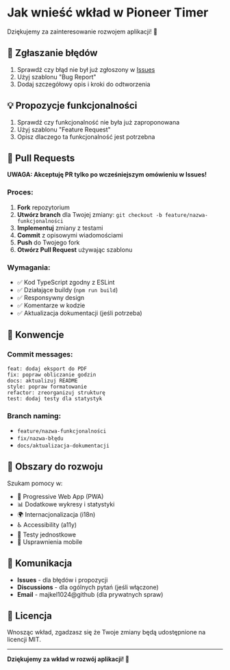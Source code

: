 # Jak wnieść wkład w Pioneer Timer

Dziękujemy za zainteresowanie rozwojem aplikacji! 🎉

## 🐛 Zgłaszanie błędów

1. Sprawdź czy błąd nie był już zgłoszony w [Issues](https://github.com/majkel1024/pioneer-timer/issues)
2. Użyj szablonu "Bug Report"
3. Dodaj szczegółowy opis i kroki do odtworzenia

## 💡 Propozycje funkcjonalności

1. Sprawdź czy funkcjonalność nie była już zaproponowana
2. Użyj szablonu "Feature Request"
3. Opisz dlaczego ta funkcjonalność jest potrzebna

## 🔧 Pull Requests

**UWAGA: Akceptuję PR tylko po wcześniejszym omówieniu w Issues!**

### Proces:
1. **Fork** repozytorium
2. **Utwórz branch** dla Twojej zmiany: `git checkout -b feature/nazwa-funkcjonalności`
3. **Implementuj** zmiany z testami
4. **Commit** z opisowymi wiadomościami
5. **Push** do Twojego fork
6. **Otwórz Pull Request** używając szablonu

### Wymagania:
- ✅ Kod TypeScript zgodny z ESLint
- ✅ Działające buildy (`npm run build`)
- ✅ Responsywny design
- ✅ Komentarze w kodzie
- ✅ Aktualizacja dokumentacji (jeśli potrzeba)

## 📝 Konwencje

### Commit messages:
```
feat: dodaj eksport do PDF
fix: popraw obliczanie godzin
docs: aktualizuj README
style: popraw formatowanie
refactor: zreorganizuj strukturę
test: dodaj testy dla statystyk
```

### Branch naming:
- `feature/nazwa-funkcjonalności`
- `fix/nazwa-błędu`
- `docs/aktualizacja-dokumentacji`

## 🎯 Obszary do rozwoju

Szukam pomocy w:
- 📱 Progressive Web App (PWA)
- 📊 Dodatkowe wykresy i statystyki  
- 🌍 Internacjonalizacja (i18n)
- ♿ Accessibility (a11y)
- 🧪 Testy jednostkowe
- 📱 Usprawnienia mobile

## 💬 Komunikacja

- **Issues** - dla błędów i propozycji
- **Discussions** - dla ogólnych pytań (jeśli włączone)
- **Email** - majkel1024@github (dla prywatnych spraw)

## 📄 Licencja

Wnosząc wkład, zgadzasz się że Twoje zmiany będą udostępnione na licencji MIT.

---

**Dziękujemy za wkład w rozwój aplikacji! 🚀**

